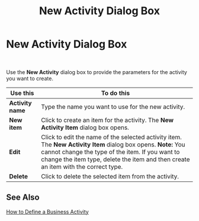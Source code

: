 ﻿---
title: New Activity Dialog Box
TOCTitle: New Activity Dialog Box
ms:assetid: 42de723e-df2b-4639-b2ba-8c6d5d54b40e
ms:mtpsurl: https://msdn.microsoft.com/en-us/library/Aa559811(v=BTS.80)
ms:contentKeyID: 51527634
ms.date: 08/30/2017
mtps_version: v=BTS.80
f1_keywords:
- bts06.bam.workbook.newactivity
---

# New Activity Dialog Box

 

Use the **New Activity** dialog box to provide the parameters for the activity you want to create.

<table>
<thead>
<tr class="header">
<th>Use this</th>
<th>To do this</th>
</tr>
</thead>
<tbody>
<tr class="odd">
<td><strong>Activity name</strong></td>
<td>Type the name you want to use for the new activity.</td>
</tr>
<tr class="even">
<td><strong>New item</strong></td>
<td>Click to create an item for the activity. The <strong>New Activity Item</strong> dialog box opens.</td>
</tr>
<tr class="odd">
<td><strong>Edit</strong></td>
<td>Click to edit the name of the selected activity item. The <strong>New Activity Item</strong> dialog box opens. <strong>Note:</strong> You cannot change the type of the item. If you want to change the item type, delete the item and then create an item with the correct type.</td>
</tr>
<tr class="even">
<td><strong>Delete</strong></td>
<td>Click to delete the selected item from the activity.</td>
</tr>
</tbody>
</table>


## See Also

[How to Define a Business Activity](https://msdn.microsoft.com/library/aa559463\(v=bts.80\))

